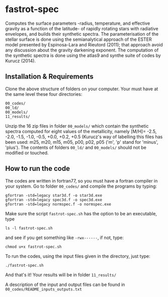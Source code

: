 # fastrot-spec
Computes the surface parameters -radius, temperature, and effective gravity as a function of the latitude- of rapidly rotating stars with radiative envelopes, and builds their synthetic spectra. The parameterisation of the stellar surface is done using the semianalytical approach of the ESTER model presented by Espinosa-Lara and Rieutord (2011); that approach avoid any discussion about the gravity darkening exponent. The computation of the synthetic spectra is done using the atlas9 and synthe suite of codes by Kurucz (2014).

## Installation & Requirements
 
Clone the above structure of folders on your computer. Your must have at the same level these four directories:

```
00_codes/
00_ld/
00_models/
11_results/
```
Unzip the 16 zip files in folder ```00_models/``` which contain the synthetic spectra computed for eight values of the metallicity, namely [M/H]= -2.5, -2.0, -1.5, -1.0, -0.5, +0.0, +0.2, +0.5 (Kurucz's way of labelling this files has been used: m25, m20, m15, m05, p00, p02, p05 ('m', 'p' stand for 'minus', 'plus'). The contents of folders ```00_ld/``` and ```00_models/``` should not be modified or touched.

## How to run the code

The codes are written in fortran77, so you must have a fortran compiler in your system. Go to folder ```00_codes/``` and compile the programs by typing:

```
gfortran -std=legacy star3d.f -o star3d.exe
gfortran -std=legacy spec3d.f -o spec3d.exe
gfortran -std=legacy normspec.f -o normspec.exe
```

Make sure the script ```fastrot-spec.sh``` has the option to be an executable, type 

```
ls -l fastrot-spec.sh
```

and see if you get something like ```-rwx------```,  if not, type:

```
chmod u+x fastrot-spec.sh
```

To run the codes, using the input files given in the directory, just type:

```
./fastrot-spec.sh
```
And that's it! Your results will be in folder ```11_results/``` 

A description of the input and output files can be found in ```00_codes/README_inputs_outputs.txt```
